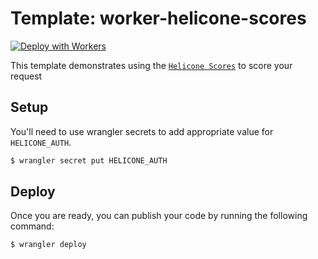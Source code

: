 # Template: worker-helicone-scores

[![Deploy with Workers](https://deploy.workers.cloudflare.com/button)](https://deploy.workers.cloudflare.com/?url=https://github.com/Helicone/helicone/tree/main/examples/worker-helicone-scores)

This template demonstrates using the [`Helicone Scores`](https://docs.helicone.ai/features/scores) to score your request

## Setup

You'll need to use wrangler secrets to add appropriate value for `HELICONE_AUTH`.

```sh
$ wrangler secret put HELICONE_AUTH
```

## Deploy

Once you are ready, you can publish your code by running the following command:

```sh
$ wrangler deploy
```
